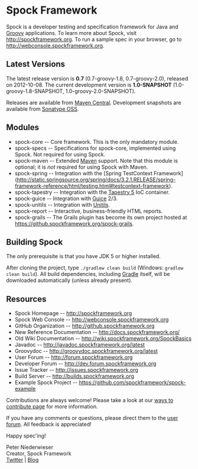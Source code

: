 Spock Framework
===============

Spock is a developer testing and specification framework for Java and [Groovy](http://groovy.codehaus.org) applications.
To learn more about Spock, visit http://spockframework.org. To run a sample spec in your browser, go to
http://webconsole.spockframework.org.

Latest Versions
---------------
The latest release version is **0.7** (0.7-groovy-1.8, 0.7-groovy-2.0), released on 2012-10-08. The current development
version is **1.0-SNAPSHOT** (1.0-groovy-1.8-SNAPSHOT, 1.0-groovy-2.0-SNAPSHOT).

Releases are available from [Maven Central](https://search.maven.org/#search%7Cga%7C1%7Cspock).
Development snapshots are available from [Sonatype OSS](https://oss.sonatype.org/content/repositories/snapshots/org/spockframework/).

Modules
-------
* spock-core -- Core framework. This is the only mandatory module.
* spock-specs -- Specifications for spock-core, implemented using Spock. Not required for using Spock.
* spock-maven -- Extended [Maven](http://maven.apache.org/) support. Note that this module is optional;
it is *not* required for using Spock with Maven.
* spock-spring -- Integration with the [Spring TestContext Framework]
(http://static.springsource.org/spring/docs/3.2.1.RELEASE/spring-framework-reference/html/testing.html#testcontext-framework).
* spock-tapestry -- Integration with the [Tapestry 5](http://tapestry.apache.org/tapestry5/) IoC container.
* spock-guice -- Integration with [Guice](http://code.google.com/p/google-guice/) 2/3.
* spock-unitils -- Integration with [Unitils](http://www.unitils.org/).
* spock-report -- Interactive, business-friendly HTML reports.
* spock-grails -- The Grails plugin has become its own project hosted at https://github.spockframework.org/spock-grails.

Building Spock
--------------
The only prerequisite is that you have JDK 5 or higher installed.

After cloning the project, type `./gradlew clean build` (Windows: `gradlew clean build`). All build dependencies,
including [Gradle](http://www.gradle.org) itself, will be downloaded automatically (unless already present).

Resources
---------
* Spock Homepage -- http://spockframework.org
* Spock Web Console -- http://webconsole.spockframework.org
* GitHub Organization -- http://github.spockframework.org
* New Reference Documentation -- http://docs.spockframework.org/
* Old Wiki Documentation -- http://wiki.spockframework.org/SpockBasics
* Javadoc -- http://javadoc.spockframework.org/latest
* Groovydoc -- http://groovydoc.spockframework.org/latest
* User Forum -- http://forum.spockframework.org
* Developer Forum -- http://dev.forum.spockframework.org
* Issue Tracker -- http://issues.spockframework.org
* Build Server -- http://builds.spockframework.org
* Example Spock Project -- https://github.com/spockframework/spock-example

Contributions are always welcome! Please take a look at our [ways to contribute page](https://github.com/spockframework/spock/blob/groovy-1.8/CONTRIBUTING.md) for more information.

If you have any comments or questions, please direct them to the [user forum](http://forum.spockframework.org).
All feedback is appreciated!

Happy spec'ing!

Peter Niederwieser<br>
Creator, Spock Framework<br>
[Twitter](http://twitter.com/pniederw) | [Blog](http://blog.spockframework.org)
